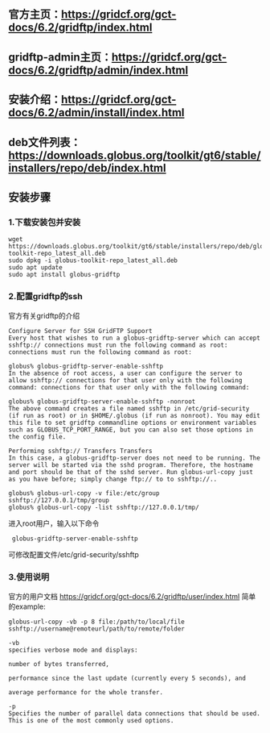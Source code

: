 ## 官方主页：https://gridcf.org/gct-docs/6.2/gridftp/index.html
## gridftp-admin主页：https://gridcf.org/gct-docs/6.2/gridftp/admin/index.html
## 安装介绍：https://gridcf.org/gct-docs/6.2/admin/install/index.html
## deb文件列表：https://downloads.globus.org/toolkit/gt6/stable/installers/repo/deb/index.html
## 安装步骤
### 1.下载安装包并安装
```
wget https://downloads.globus.org/toolkit/gt6/stable/installers/repo/deb/globus-toolkit-repo_latest_all.deb
sudo dpkg -i globus-toolkit-repo_latest_all.deb
sudo apt update
sudo apt install globus-gridftp
```
### 2.配置gridftp的ssh
官方有关gridftp的介绍
```
Configure Server for SSH GridFTP Support
Every host that wishes to run a globus-gridftp-server which can accept sshftp:// connections must run the following command as root: connections must run the following command as root:

globus% globus-gridftp-server-enable-sshftp
In the absence of root access, a user can configure the server to allow sshftp:// connections for that user only with the following command: connections for that user only with the following command:

globus% globus-gridftp-server-enable-sshftp -nonroot
The above command creates a file named sshftp in /etc/grid-security (if run as root) or in $HOME/.globus (if run as nonroot). You may edit this file to set gridftp commandline options or environment variables such as GLOBUS_TCP_PORT_RANGE, but you can also set those options in the config file.

Performing sshftp:// Transfers Transfers
In this case, a globus-gridftp-server does not need to be running. The server will be started via the sshd program. Therefore, the hostname and port should be that of the sshd server. Run globus-url-copy just as you have before; simply change ftp:// to to sshftp://..

globus% globus-url-copy -v file:/etc/group sshftp://127.0.0.1/tmp/group
globus% globus-url-copy -list sshftp://127.0.0.1/tmp/
```
进入root用户，输入以下命令
```
 globus-gridftp-server-enable-sshftp
```
可修改配置文件/etc/grid-security/sshftp
### 3.使用说明
官方的用户文档
https://gridcf.org/gct-docs/6.2/gridftp/user/index.html
简单的example:
```
globus-url-copy -vb -p 8 file:/path/to/local/file sshftp://username@remoteurl/path/to/remote/folder
```
```
-vb
specifies verbose mode and displays:

number of bytes transferred,

performance since the last update (currently every 5 seconds), and

average performance for the whole transfer.

-p
Specifies the number of parallel data connections that should be used. This is one of the most commonly used options.
```
